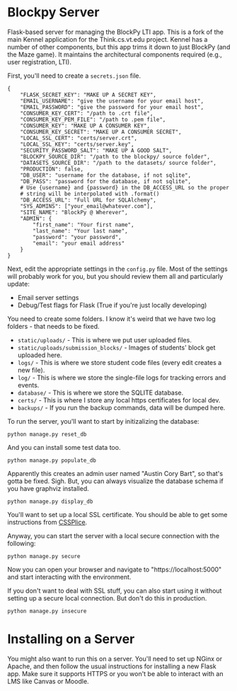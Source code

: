 # Blockpy Server 

Flask-based server for managing the BlockPy LTI app. This is a fork of the main Kennel application for the Think.cs.vt.edu project. Kennel has a number of other components, but this app trims it down to just BlockPy (and the Maze game). It maintains the architectural components required (e.g., user registration, LTI). 

First, you'll need to create a `secrets.json` file.

    {
        "FLASK_SECRET_KEY": "MAKE UP A SECRET KEY",
        "EMAIL_USERNAME": "give the username for your email host",
        "EMAIL_PASSWORD": "give the password for your email host",
        "CONSUMER_KEY_CERT": "/path to .crt file",
        "CONSUMER_KEY_PEM_FILE": "/path to .pem file",
        "CONSUMER_KEY": "MAKE UP A CONSUMER KEY",
        "CONSUMER_KEY_SECRET": "MAKE UP A CONSUMER SECRET",
        "LOCAL_SSL_CERT": "certs/server.crt",
        "LOCAL_SSL_KEY": "certs/server.key",
        "SECURITY_PASSWORD_SALT": "MAKE UP A GOOD SALT",
        "BLOCKPY_SOURCE_DIR": "/path to the blockpy/ source folder",
        "DATASETS_SOURCE_DIR": "/path to the datasets/ source folder",
        "PRODUCTION": false,
        "DB_USER": "username for the database, if not sqlite",
        "DB_PASS": "password for the database, if not sqlite",
        # Use {username} and {password} in the DB_ACCESS_URL so the proper
        # string will be interpolated with .format()
        "DB_ACCESS_URL": "Full URL for SQLAlchemy",
        "SYS_ADMINS": ["your_email@whatever.com"],
        "SITE_NAME": "BlockPy @ Wherever",
        "ADMIN": {
            "first_name": "Your first name",
            "last_name": "Your last name",
            "password": "your password",
            "email": "your email address"
        }
    }
    
Next, edit the appropriate settings in the `config.py` file. Most of the settings will probably work for you, but you should review them all and particularly update:

* Email server settings
* Debug/Test flags for Flask (True if you're just locally developing)
    
You need to create some folders. I know it's weird that we have two log folders - that needs to be fixed.
    
* `static/uploads/` - This is where we put user uploaded files.
* `static/uploads/submission_blocks/` - Images of students' block get uploaded here.
* `logs/` - This is where we store student code files (every edit creates a new file).
* `log/` - This is where we store the single-file logs for tracking errors and events.
* `database/` - This is where we store the SQLITE database.
* `certs/` - This is where I store any local https certificates for local dev.
* `backups/` - If you run the backup commands, data will be dumped here.

To run the server, you'll want to start by initizalizing the database:

    python manage.py reset_db
    
And you can install some test data too.

    python manage.py populate_db
    
Apparently this creates an admin user named "Austin Cory Bart", so that's gotta be fixed. Sigh. But, you can always visualize the database schema if you have graphviz installed.

    python manage.py display_db
    
You'll want to set up a local SSL certificate. You should be able to get some instructions from [CSSPlice](http://splice.cs.vt.edu/lti/building-lti-tool#ssl).
    
Anyway, you can start the server with a local secure connection with the following:

    python manage.py secure
    
Now you can open your browser and navigate to "https://localhost:5000" and start interacting with the environment.

If you don't want to deal with SSL stuff, you can also start using it without setting up a secure local connection. But don't do this in production.

    python manage.py insecure

Installing on a Server
======================

You might also want to run this on a server. You'll need to set up NGinx or Apache, and then follow the usual instructions for installing a new Flask app. Make sure it supports HTTPS or you won't be able to interact with an LMS like Canvas or Moodle.
